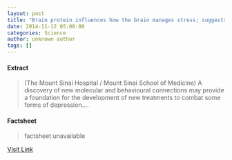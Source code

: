 ```yaml
---
layout: post
title: "Brain protein influences how the brain manages stress; suggests new model of depression"
date: 2014-11-12 05:00:00
categories: Science
author: unknown author
tags: []
---
```



#### Extract
>(The Mount Sinai Hospital / Mount Sinai School of Medicine) A discovery of new molecular and behavioural connections may provide a foundation for the development of new treatments to combat some forms of depression....

#### Factsheet
>factsheet unavailable

[Visit Link](http://www.eurekalert.org/pub_releases/2014-11/tmsh-bpi111214.php)


